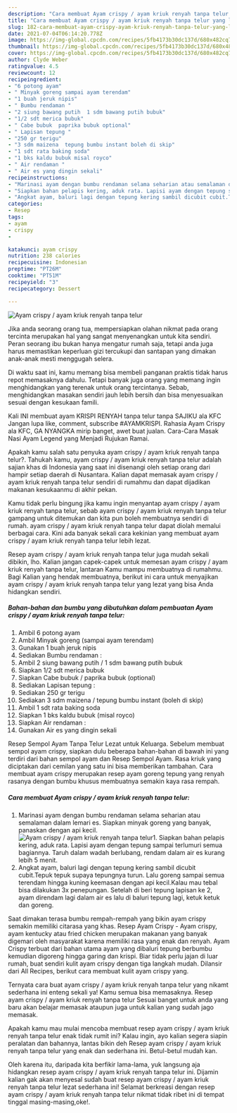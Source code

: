 ```yaml
---
description: "Cara membuat Ayam crispy / ayam kriuk renyah tanpa telur yang lezat dan Mudah Dibuat"
title: "Cara membuat Ayam crispy / ayam kriuk renyah tanpa telur yang lezat dan Mudah Dibuat"
slug: 182-cara-membuat-ayam-crispy-ayam-kriuk-renyah-tanpa-telur-yang-lezat-dan-mudah-dibuat
date: 2021-07-04T06:14:20.778Z
image: https://img-global.cpcdn.com/recipes/5fb4173b30dc137d/680x482cq70/ayam-crispy-ayam-kriuk-renyah-tanpa-telur-foto-resep-utama.jpg
thumbnail: https://img-global.cpcdn.com/recipes/5fb4173b30dc137d/680x482cq70/ayam-crispy-ayam-kriuk-renyah-tanpa-telur-foto-resep-utama.jpg
cover: https://img-global.cpcdn.com/recipes/5fb4173b30dc137d/680x482cq70/ayam-crispy-ayam-kriuk-renyah-tanpa-telur-foto-resep-utama.jpg
author: Clyde Weber
ratingvalue: 4.5
reviewcount: 12
recipeingredient:
- "6 potong ayam"
- " Minyak goreng sampai ayam terendam"
- "1 buah jeruk nipis"
- " Bumbu rendaman "
- "2 siung bawang putih  1 sdm bawang putih bubuk"
- "1/2 sdt merica bubuk"
- " Cabe bubuk  paprika bubuk optional"
- " Lapisan tepung "
- "250 gr terigu"
- "3 sdm maizena  tepung bumbu instant boleh di skip"
- "1 sdt rata baking soda"
- "1 bks kaldu bubuk misal royco"
- " Air rendaman "
- " Air es yang dingin sekali"
recipeinstructions:
- "Marinasi ayam dengan bumbu rendaman selama seharian atau semalaman dalam lemari es. Siapkan minyak goreng yang banyak, panaskan dengan api kecil."
- "Siapkan bahan pelapis kering, aduk rata. Lapisi ayam dengan tepung sampai terlumuri semua bagiannya. Taruh dalam wadah berlubang, rendam dalam air es kurang lebih 5 menit."
- "Angkat ayam, baluri lagi dengan tepung kering sambil dicubit cubit.Tepuk tepuk supaya tepungnya turun. Lalu goreng sampai semua terendam hingga kuning keemasan dengan api kecil.Kalau mau tebal bisa dilakukan 3x penepungan. Setelah di beri tepung lapisan ke 2, ayam direndam lagi dalam air es lalu di baluri tepung lagi, ketuk ketuk dan goreng."
categories:
- Resep
tags:
- ayam
- crispy
- 

katakunci: ayam crispy  
nutrition: 238 calories
recipecuisine: Indonesian
preptime: "PT26M"
cooktime: "PT51M"
recipeyield: "3"
recipecategory: Dessert

---
```



![Ayam crispy / ayam kriuk renyah tanpa telur](https://img-global.cpcdn.com/recipes/5fb4173b30dc137d/680x482cq70/ayam-crispy-ayam-kriuk-renyah-tanpa-telur-foto-resep-utama.jpg)

Jika anda seorang orang tua, mempersiapkan olahan nikmat pada orang tercinta merupakan hal yang sangat menyenangkan untuk kita sendiri. Peran seorang ibu bukan hanya mengatur rumah saja, tetapi anda juga harus memastikan keperluan gizi tercukupi dan santapan yang dimakan anak-anak mesti menggugah selera.

Di waktu  saat ini, kamu memang bisa membeli panganan praktis tidak harus repot memasaknya dahulu. Tetapi banyak juga orang yang memang ingin menghidangkan yang terenak untuk orang tercintanya. Sebab, menghidangkan masakan sendiri jauh lebih bersih dan bisa menyesuaikan sesuai dengan kesukaan famili. 

Kali INI membuat ayam KRISPI RENYAH tanpa telur tanpa SAJIKU ala KFC Jangan lupa like, comment, subscribe #AYAMKRISPI. Rahasia Ayam Crispy ala KFC, GA NYANGKA mirip banget, awet buat jualan. Cara-Cara Masak Nasi Ayam Legend yang Menjadi Rujukan Ramai.

Apakah kamu salah satu penyuka ayam crispy / ayam kriuk renyah tanpa telur?. Tahukah kamu, ayam crispy / ayam kriuk renyah tanpa telur adalah sajian khas di Indonesia yang saat ini disenangi oleh setiap orang dari hampir setiap daerah di Nusantara. Kalian dapat memasak ayam crispy / ayam kriuk renyah tanpa telur sendiri di rumahmu dan dapat dijadikan makanan kesukaanmu di akhir pekan.

Kamu tidak perlu bingung jika kamu ingin menyantap ayam crispy / ayam kriuk renyah tanpa telur, sebab ayam crispy / ayam kriuk renyah tanpa telur gampang untuk ditemukan dan kita pun boleh membuatnya sendiri di rumah. ayam crispy / ayam kriuk renyah tanpa telur dapat diolah memalui berbagai cara. Kini ada banyak sekali cara kekinian yang membuat ayam crispy / ayam kriuk renyah tanpa telur lebih lezat.

Resep ayam crispy / ayam kriuk renyah tanpa telur juga mudah sekali dibikin, lho. Kalian jangan capek-capek untuk memesan ayam crispy / ayam kriuk renyah tanpa telur, lantaran Kamu mampu membuatnya di rumahmu. Bagi Kalian yang hendak membuatnya, berikut ini cara untuk menyajikan ayam crispy / ayam kriuk renyah tanpa telur yang lezat yang bisa Anda hidangkan sendiri.

<!--inarticleads1-->

##### Bahan-bahan dan bumbu yang dibutuhkan dalam pembuatan Ayam crispy / ayam kriuk renyah tanpa telur:

1. Ambil 6 potong ayam
1. Ambil  Minyak goreng (sampai ayam terendam)
1. Gunakan 1 buah jeruk nipis
1. Sediakan  Bumbu rendaman :
1. Ambil 2 siung bawang putih / 1 sdm bawang putih bubuk
1. Siapkan 1/2 sdt merica bubuk
1. Siapkan  Cabe bubuk / paprika bubuk (optional)
1. Sediakan  Lapisan tepung :
1. Sediakan 250 gr terigu
1. Sediakan 3 sdm maizena / tepung bumbu instant (boleh di skip)
1. Ambil 1 sdt rata baking soda
1. Siapkan 1 bks kaldu bubuk (misal royco)
1. Siapkan  Air rendaman :
1. Gunakan  Air es yang dingin sekali


Resep Sempol Ayam Tanpa Telur Lezat untuk Keluarga. Sebelum membuat sempol ayam crispy, siapkan dulu beberapa bahan-bahan di bawah ini yang terdiri dari bahan sempol ayam dan Resep Sempol Ayam. Rasa kriuk yang diciptakan dari cemilan yang satu ini bisa memberikan tambahan. Cara membuat ayam crispy merupakan resep ayam goreng tepung yang renyah rasanya dengan bumbu khusus membuatnya semakin kaya rasa rempah. 

<!--inarticleads2-->

##### Cara membuat Ayam crispy / ayam kriuk renyah tanpa telur:

1. Marinasi ayam dengan bumbu rendaman selama seharian atau semalaman dalam lemari es. Siapkan minyak goreng yang banyak, panaskan dengan api kecil.
<img src="https://img-global.cpcdn.com/steps/d88950fe015a7731/160x128cq70/ayam-crispy-ayam-kriuk-renyah-tanpa-telur-langkah-memasak-1-foto.jpg" alt="Ayam crispy / ayam kriuk renyah tanpa telur">1. Siapkan bahan pelapis kering, aduk rata. Lapisi ayam dengan tepung sampai terlumuri semua bagiannya. Taruh dalam wadah berlubang, rendam dalam air es kurang lebih 5 menit.
1. Angkat ayam, baluri lagi dengan tepung kering sambil dicubit cubit.Tepuk tepuk supaya tepungnya turun. Lalu goreng sampai semua terendam hingga kuning keemasan dengan api kecil.Kalau mau tebal bisa dilakukan 3x penepungan. Setelah di beri tepung lapisan ke 2, ayam direndam lagi dalam air es lalu di baluri tepung lagi, ketuk ketuk dan goreng.


Saat dimakan terasa bumbu rempah-rempah yang bikin ayam crispy semakin memiliki citarasa yang khas. Resep Ayam Crispy - Ayam crispy, ayam kentucky atau fried chicken merupakan makanan yang banyak digemari oleh masyarakat karena memiliki rasa yang enak dan renyah. Ayam Crispy terbuat dari bahan utama ayam yang dibaluri tepung berbumbu kemudian digoreng hingga garing dan krispi. Biar tidak perlu jajan di luar rumah, buat sendiri kulit ayam crispy dengan tiga langkah mudah. Dilansir dari All Recipes, berikut cara membuat kulit ayam crispy yang. 

Ternyata cara buat ayam crispy / ayam kriuk renyah tanpa telur yang nikamt sederhana ini enteng sekali ya! Kamu semua bisa memasaknya. Resep ayam crispy / ayam kriuk renyah tanpa telur Sesuai banget untuk anda yang baru akan belajar memasak ataupun juga untuk kalian yang sudah jago memasak.

Apakah kamu mau mulai mencoba membuat resep ayam crispy / ayam kriuk renyah tanpa telur enak tidak rumit ini? Kalau ingin, ayo kalian segera siapin peralatan dan bahannya, lantas bikin deh Resep ayam crispy / ayam kriuk renyah tanpa telur yang enak dan sederhana ini. Betul-betul mudah kan. 

Oleh karena itu, daripada kita berfikir lama-lama, yuk langsung aja hidangkan resep ayam crispy / ayam kriuk renyah tanpa telur ini. Dijamin kalian gak akan menyesal sudah buat resep ayam crispy / ayam kriuk renyah tanpa telur lezat sederhana ini! Selamat berkreasi dengan resep ayam crispy / ayam kriuk renyah tanpa telur nikmat tidak ribet ini di tempat tinggal masing-masing,oke!.

